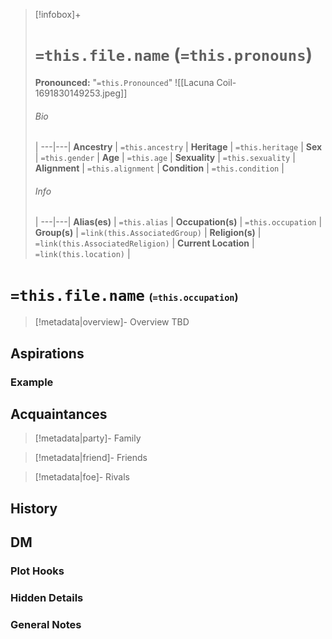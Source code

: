 
> [!infobox]+
> # `=this.file.name` (`=this.pronouns`)
> **Pronounced:**  "`=this.Pronounced`"
> ![[Lacuna Coil-1691830149253.jpeg]]
> ###### Bio
>  |
> ---|---|
> **Ancestry** | `=this.ancestry` |
> **Heritage** | `=this.heritage` |
> **Sex** | `=this.gender` |
> **Age** | `=this.age` |
> **Sexuality** | `=this.sexuality` |
> **Alignment** | `=this.alignment` |
> **Condition** | `=this.condition` |
> ###### Info
>  |
> ---|---|
> **Alias(es)** | `=this.alias` |
> **Occupation(s)** | `=this.occupation` |
> **Group(s)** | `=link(this.AssociatedGroup)` |
> **Religion(s)** | `=link(this.AssociatedReligion)` |
> **Current Location** | `=link(this.location)` |

# **`=this.file.name`** <span style="font-size: medium">(`=this.occupation`)</span>
> [!metadata|overview]- Overview 
> TBD

## Aspirations
### Example


## Acquaintances
> [!metadata|party]- Family
> 

> [!metadata|friend]- Friends
> 

> [!metadata|foe]- Rivals
> 


## History


## DM
### Plot Hooks


### Hidden Details


### General Notes

